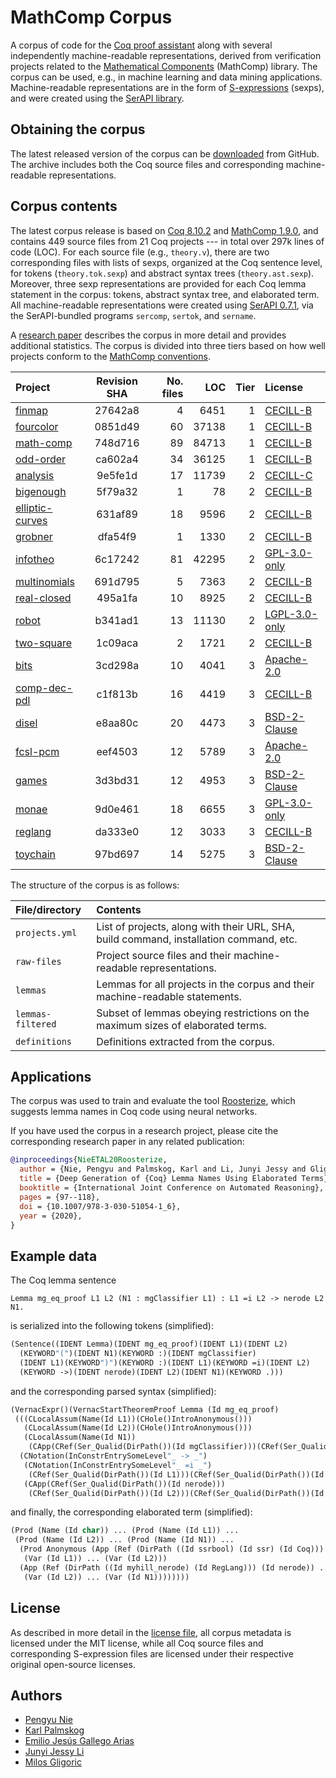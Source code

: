 # MathComp Corpus

A corpus of code for the [Coq proof assistant](https://coq.inria.fr) along with several
independently machine-readable representations, derived from verification
projects related to the [Mathematical Components][math-comp-website] (MathComp) library.
The corpus can be used, e.g., in machine learning and data mining applications.
Machine-readable representations are in the form of [S-expressions][sexp-link] (sexps),
and were created using the [SerAPI library][serapi-website].

[math-comp-website]: https://math-comp.github.io
[serapi-website]: https://github.com/ejgallego/coq-serapi
[sexp-link]: https://en.wikipedia.org/wiki/S-expression

## Obtaining the corpus

The latest released version of the corpus can be [downloaded][download-link]
from GitHub. The archive includes both the Coq source files and corresponding
machine-readable representations.

[download-link]: https://github.com/EngineeringSoftware/math-comp-corpus/releases

## Corpus contents

The latest corpus release is based on [Coq 8.10.2][coq-8102] and [MathComp 1.9.0][mathcomp-190],
and contains 449 source files from 21 Coq projects --- in total over 297k lines of code (LOC).
For each source file (e.g., `theory.v`), there are two corresponding files with lists of
sexps, organized at the Coq sentence level, for tokens (`theory.tok.sexp`)
and abstract syntax trees (`theory.ast.sexp`). Moreover, three sexp representations
are provided for each Coq lemma statement in the corpus: tokens, abstract syntax tree, and
elaborated term. All machine-readable representations were created using [SerAPI 0.7.1][serapi-071],
via the SerAPI-bundled programs `sercomp`, `sertok`, and `sername`.

A [research paper][arxiv-paper] describes the corpus in more detail
and provides additional statistics. The corpus is divided into three tiers based
on how well projects conform to the [MathComp conventions][math-comp-contrib].

| Project                            | Revision SHA | No. files  | LOC    | Tier | License                  |
|:---------------------------------- |:------------:|-----------:|-------:|-----:|:-------------------------|
| [finmap][finmap]                   | 27642a8      | 4          | 6451   | 1    | [CECILL-B][cecill-b]     |
| [fourcolor][fourcolor]             | 0851d49      | 60         | 37138  | 1    | [CECILL-B][cecill-b]     |
| [math-comp][math-comp]             | 748d716      | 89         | 84713  | 1    | [CECILL-B][cecill-b]     |
| [odd-order][odd-order]             | ca602a4      | 34         | 36125  | 1    | [CECILL-B][cecill-b]     |
| [analysis][analysis]               | 9e5fe1d      | 17         | 11739  | 2    | [CECILL-C][cecill-c]     |
| [bigenough][bigenough]             | 5f79a32      | 1          | 78     | 2    | [CECILL-B][cecill-b]     |
| [elliptic-curves][elliptic-curves] | 631af89      | 18         | 9596   | 2    | [CECILL-B][cecill-b]     |
| [grobner][grobner]                 | dfa54f9      | 1          | 1330   | 2    | [CECILL-B][cecill-b]     |
| [infotheo][infotheo]               | 6c17242      | 81         | 42295  | 2    | [GPL-3.0-only][gpl3]     |
| [multinomials][multinomials]       | 691d795      | 5          | 7363   | 2    | [CECILL-B][cecill-b]     |
| [real-closed][real-closed]         | 495a1fa      | 10         | 8925   | 2    | [CECILL-B][cecill-b]     |
| [robot][robot]                     | b341ad1      | 13         | 11130  | 2    | [LGPL-3.0-only][lgpl3]   |
| [two-square][two-square]           | 1c09aca      | 2          | 1721   | 2    | [CECILL-B][cecill-b]     |
| [bits][bits]                       | 3cd298a      | 10         | 4041   | 3    | [Apache-2.0][apache2]    |
| [comp-dec-pdl][comp-dec-pdl]       | c1f813b      | 16         | 4419   | 3    | [CECILL-B][cecill-b]     |
| [disel][disel]                     | e8aa80c      | 20         | 4473   | 3    | [BSD-2-Clause][bsd2]     |
| [fcsl-pcm][fcsl-pcm]               | eef4503      | 12         | 5789   | 3    | [Apache-2.0][apache2]    |
| [games][games]                     | 3d3bd31      | 12         | 4953   | 3    | [BSD-2-Clause][bsd2]     |
| [monae][monae]                     | 9d0e461      | 18         | 6655   | 3    | [GPL-3.0-only][gpl3]     |
| [reglang][reglang]                 | da333e0      | 12         | 3033   | 3    | [CECILL-B][cecill-b]     |
| [toychain][toychain]               | 97bd697      | 14         | 5275   | 3    | [BSD-2-Clause][bsd2]     |

The structure of the corpus is as follows:

| File/directory                 | Contents                                                                               |
|:-------------------------------|:---------------------------------------------------------------------------------------|
| `projects.yml`                 | List of projects, along with their URL, SHA, build command, installation command, etc. |
| `raw-files`                    | Project source files and their machine-readable representations.                       |
| `lemmas`                       | Lemmas for all projects in the corpus and their machine-readable statements.           |
| `lemmas-filtered`              | Subset of lemmas obeying restrictions on the maximum sizes of elaborated terms.        |
| `definitions`                  | Definitions extracted from the corpus.                                                 |

[finmap]: https://github.com/math-comp/finmap
[fourcolor]: https://github.com/math-comp/fourcolor
[math-comp]: https://github.com/math-comp/math-comp
[odd-order]: https://github.com/math-comp/odd-order
[analysis]: https://github.com/math-comp/analysis
[bigenough]: https://github.com/math-comp/bigenough
[elliptic-curves]: https://github.com/strub/elliptic-curves-ssr
[grobner]: https://github.com/thery/grobner
[multinomials]: https://github.com/math-comp/multinomials
[real-closed]: https://github.com/math-comp/real-closed
[robot]: https://github.com/affeldt-aist/coq-robot
[two-square]: https://github.com/thery/twoSquare
[bits]: https://github.com/coq-community/coq-bits
[comp-dec-pdl]: https://github.com/palmskog/comp-dec-pdl
[disel]: https://github.com/DistributedComponents/disel
[fcsl-pcm]: https://github.com/imdea-software/fcsl-pcm
[games]: https://github.com/gstew5/games
[monae]: https://github.com/palmskog/monae
[reglang]: https://github.com/palmskog/coq-reglang
[toychain]: https://github.com/certichain/toychain
[infotheo]: https://github.com/palmskog/infotheo

[cecill-b]: https://spdx.org/licenses/CECILL-B.html
[cecill-c]: https://spdx.org/licenses/CECILL-C.html
[lgpl3]: https://spdx.org/licenses/LGPL-3.0-only.html
[gpl3]: https://spdx.org/licenses/GPL-3.0-only.html
[apache2]: https://spdx.org/licenses/Apache-2.0.html
[bsd2]: https://spdx.org/licenses/BSD-2-Clause.html

[coq-8102]: https://github.com/coq/coq/releases/tag/V8.10.2
[mathcomp-190]: https://github.com/math-comp/math-comp/releases/tag/mathcomp-1.9.0
[serapi-071]: https://github.com/ejgallego/coq-serapi/releases/tag/8.10.0%2B0.7.1
[arxiv-paper]: https://arxiv.org/abs/2004.07761
[math-comp-contrib]: https://github.com/math-comp/math-comp/blob/mathcomp-1.9.0/CONTRIBUTING.md

## Applications

The corpus was used to train and evaluate the tool
[Roosterize][roosterize-website], which suggests lemma
names in Coq code using neural networks.

If you have used the corpus in a research project, please cite
the corresponding research paper in any related publication:
```bibtex
@inproceedings{NieETAL20Roosterize,
  author = {Nie, Pengyu and Palmskog, Karl and Li, Junyi Jessy and Gligoric, Milos},
  title = {Deep Generation of {Coq} Lemma Names Using Elaborated Terms},
  booktitle = {International Joint Conference on Automated Reasoning},
  pages = {97--118},
  doi = {10.1007/978-3-030-51054-1_6},
  year = {2020},
}
```

[roosterize-website]: https://github.com/EngineeringSoftware/roosterize

## Example data

The Coq lemma sentence
```coq
Lemma mg_eq_proof L1 L2 (N1 : mgClassifier L1) : L1 =i L2 -> nerode L2 N1.
```
is serialized into the following tokens (simplified):
```lisp
(Sentence((IDENT Lemma)(IDENT mg_eq_proof)(IDENT L1)(IDENT L2)
  (KEYWORD"(")(IDENT N1)(KEYWORD :)(IDENT mgClassifier)
  (IDENT L1)(KEYWORD")")(KEYWORD :)(IDENT L1)(KEYWORD =i)(IDENT L2)
  (KEYWORD ->)(IDENT nerode)(IDENT L2)(IDENT N1)(KEYWORD .)))
```
and the corresponding parsed syntax (simplified):
```lisp
(VernacExpr()(VernacStartTheoremProof Lemma (Id mg_eq_proof)
 (((CLocalAssum(Name(Id L1))(CHole()IntroAnonymous()))
   (CLocalAssum(Name(Id L2))(CHole()IntroAnonymous()))
   (CLocalAssum(Name(Id N1))
    (CApp(CRef(Ser_Qualid(DirPath())(Id mgClassifier)))(CRef(Ser_Qualid(DirPath())(Id L1))))))
  (CNotation(InConstrEntrySomeLevel"_ -> _")
   (CNotation(InConstrEntrySomeLevel"_ =i _")
    (CRef(Ser_Qualid(DirPath())(Id L1)))(CRef(Ser_Qualid(DirPath())(Id L2))))
   (CApp(CRef(Ser_Qualid(DirPath())(Id nerode)))
    (CRef(Ser_Qualid(DirPath())(Id L2)))(CRef(Ser_Qualid(DirPath())(Id N1))))))))
```
and finally, the corresponding elaborated term (simplified):
```lisp
(Prod (Name (Id char)) ... (Prod (Name (Id L1)) ...
 (Prod (Name (Id L2)) ... (Prod (Name (Id N1)) ...
  (Prod Anonymous (App (Ref (DirPath ((Id ssrbool) (Id ssr) (Id Coq))) (Id eq_mem)) ...
   (Var (Id L1)) ... (Var (Id L2)))
  (App (Ref (DirPath ((Id myhill_nerode) (Id RegLang))) (Id nerode)) ...
   (Var (Id L2)) ... (Var (Id N1))))))))
```

## License

As described in more detail in the [license file](LICENSE), all corpus metadata is
licensed under the MIT license, while all Coq source files and corresponding
S-expression files are licensed under their respective original open-source licenses.

## Authors

- [Pengyu Nie](https://pengyunie.github.io)
- [Karl Palmskog](https://setoid.com)
- [Emilio Jesús Gallego Arias](https://www.irif.fr/~gallego/)
- [Junyi Jessy Li](https://jessyli.com)
- [Milos Gligoric](https://users.ece.utexas.edu/~gligoric/)
